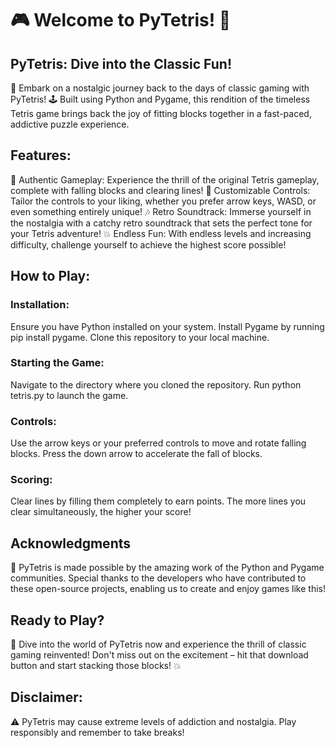 # 🎮 Welcome to PyTetris! 🧱

## PyTetris: Dive into the Classic Fun!
🚀 Embark on a nostalgic journey back to the days of classic gaming with PyTetris! 🕹️ Built using Python and Pygame, this rendition of the timeless Tetris game brings back the joy of fitting blocks together in a fast-paced, addictive puzzle experience.

## Features:
🌟 Authentic Gameplay: Experience the thrill of the original Tetris gameplay, complete with falling blocks and clearing lines!
🔧 Customizable Controls: Tailor the controls to your liking, whether you prefer arrow keys, WASD, or even something entirely unique!
🎶 Retro Soundtrack: Immerse yourself in the nostalgia with a catchy retro soundtrack that sets the perfect tone for your Tetris adventure!
💥 Endless Fun: With endless levels and increasing difficulty, challenge yourself to achieve the highest score possible!

## How to Play:
### Installation:
Ensure you have Python installed on your system.
Install Pygame by running pip install pygame.
Clone this repository to your local machine.
### Starting the Game:
Navigate to the directory where you cloned the repository.
Run python tetris.py to launch the game.
### Controls:
Use the arrow keys or your preferred controls to move and rotate falling blocks.
Press the down arrow to accelerate the fall of blocks.
### Scoring:
Clear lines by filling them completely to earn points.
The more lines you clear simultaneously, the higher your score!

## Acknowledgments
🙏 PyTetris is made possible by the amazing work of the Python and Pygame communities. Special thanks to the developers who have contributed to these open-source projects, enabling us to create and enjoy games like this!

## Ready to Play?
🔗 Dive into the world of PyTetris now and experience the thrill of classic gaming reinvented! Don't miss out on the excitement – hit that download button and start stacking those blocks! 💥

## Disclaimer:
⚠️ PyTetris may cause extreme levels of addiction and nostalgia. Play responsibly and remember to take breaks!
